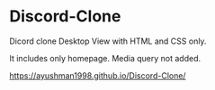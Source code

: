 # Discord-Clone

Dicord clone Desktop View with HTML and CSS only.

It includes only homepage. Media query not added.

https://ayushman1998.github.io/Discord-Clone/
